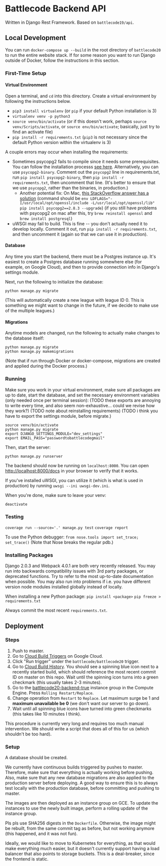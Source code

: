 # Battlecode Backend API

Written in Django Rest Framework. Based on `battlecode19/api`.

## Local Development

You can run `docker-compose up --build` in the root directory of `battlecode20` to run the entire website stack. If for some reason you want to run Django outside of Docker, follow the instructions in this section.

### First-Time Setup

#### Virtual Environment

Open a terminal, and `cd` into this directory. Create a virtual environment by following the instructions below.

- `pip3 install virtualenv` (or `pip` if your default Python installation is 3)
- `virtualenv venv -p python3`
- `source venv/bin/activate` (or if this doesn't work, perhaps `source venv/Scripts/activate`, or `source env/bin/activate`; basically, just try to find an activate file)
- `pip install -r requirements.txt` (`pip3` is not necessary since the default Python version within the virtualenv is 3)

A couple errors may occur when installing the requirements:

- Sometimes psycopg2 fails to compile since it needs some prerequisites. You can follow the installation processs [see here](https://www.psycopg.org/docs/install.html#install-from-source). Alternatively, you can use `psycopg2-binary`. Comment out the `psycopg2` line in requirements.txt, run `pip install psycopg2-binary`, then `pip install -r requirements.txt`, then uncomment that line. (It's better to ensure that we use `psycopg2`, rather than the binaries, in production.)
  - Another potential fix: On Mac, [this StackOverflow answer has a solution](https://stackoverflow.com/a/39800677/3767728) (command should be `env LDFLAGS="-I/usr/local/opt/openssl/include -L/usr/local/opt/openssl/lib" pip install psycopg2==2.8.3 --upgrade`) (if you still have problems with psycopg2 on mac after this, try `brew reinstall openssl` and `brew install postgresql`)
- uWSGI may fail to build. This is fine -- you don't actually need it to develop locally. Comment it out, run `pip install -r requirements.txt`, and then uncomment it (again so that we can use it in production).

#### Database

Any time you start the backend, there must be a Postgres instance up. It's easiest to create a Postgres database running somewhere else (for example, on Google Cloud), and then to provide connection info in Django's settings module.

Next, run the following to initialize the database:

```python3
python manage.py migrate
```

(This will automatically create a new league with league ID 0. This is something we might want to change in the future, if we decide to make use of the multiple leagues.)

#### Migrations

Anytime models are changed, run the following to actually make changes to the database itself:

```python3
python manage.py migrate
python manage.py makemigrations
```

(Note that if run through Docker or docker-compose, migrations are created and applied during the Docker process.)

### Running

Make sure you work in your virtual environment, make sure all packages are up to date, start the database, and set the necessary environment variables (only needed once per terminal session):
(TODO these exports are annoying to write every time, and also seem non-exhaustive... could we revise how they work?)
(TODO note about reinstalling requirements)
(TODO i think you have to export the settings module, before migrate.)

```python3
source venv/bin/activate
python manage.py migrate
export DJANGO_SETTINGS_MODULE="dev_settings"
export EMAIL_PASS="passwordtobattlecodegmail"
```

Then, start the server:

```python3
python manage.py runserver
```

The backend should now be running on `localhost:8000`. You can open [http://localhost:8000/docs](http://localhost:8000/docs) in your browser to verify that it works.

If you've installed uWSGI, you can utilize it (which is what is used in production) by running `uwsgi --ini uwsgi-dev.ini`.

When you're done, make sure to leave your venv:

```python3
deactivate
```

### Testing

`coverage run --source='.' manage.py test`
`coverage report`

To use the Python debugger: `from nose.tools import set_trace; set_trace()` (Note that Nose breaks the regular pdb.)

### Installing Packages

Django 2.0.3 and Webpack 4.0.1 are both very recently released. You may run into backwards compatibility issues with 3rd party packages, or deprecated functions. Try to refer to the most up-to-date documentation when possible. You may also run into problems if i.e. you have different version node modules installed globally instead of locally.

When installing a new Python package:
`pip install <package>`
`pip freeze > requirements.txt`

Always commit the most recent `requirements.txt`.

## Deployment

### Steps

1. Push to master.
2. Go to [Cloud Build Triggers](https://console.cloud.google.com/cloud-build/triggers?project=battlecode18) on Google Cloud.
3. Click "Run trigger" under the `battlecode/battlecode20` trigger.
4. Go to [Cloud Build History](https://console.cloud.google.com/cloud-build/builds?project=battlecode18). You should see a spinning blue icon next to a recently started build, which should reference the most recent commit ID on master on this repo. Wait until the spinning icon turns into a green checkmark (this usually takes 2-3 minutes).
5. Go to the [battlecode20-backend-true](https://console.cloud.google.com/compute/instanceGroups/details/us-east1-b/battlecode20-backend-true?project=battlecode18) instance group in the Compute Engine. Press `Rolling Restart/Replace`.
6. Change operation from `Restart` to `Replace`. Let maximum surge be 1 and **maximum unavailable be 0** (we don't want our server to go down).
7. Wait until all spinning blue icons have turned into green checkmarks (this takes like 10 minutes I think).

This procedure is currently very long and requires too much manual intervention. We should write a script that does all of this for us (which shouldn't be too hard).

### Setup

A database should be created.

We currently have continuous builds triggered by pushes to master. Therefore, make sure that everything is actually working before pushing. Also, make sure that any new database migrations are also applied to the production server before deploying. A good way to ensure this is to always test locally with the production database, before committing and pushing to master.

The images are then deployed as an instance group on GCE. To update the instances to use the newly built image, perform a rolling update of the instance group.

Pls pls use SHA256 digests in the `Dockerfile`. Otherwise, the image might be rebuilt, from the same commit tag as before, but not working anymore (this happened, and it was not fun).

Ideally, we would like to move to Kubernetes for everything, as that would make everything much easier, but it doesn't currently support having a load balancer that also points to storage buckets. This is a deal-breaker, since the frontend is static.
